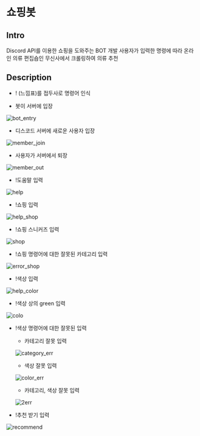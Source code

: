 # 쇼핑봇
## Intro
Discord API를 이용한 쇼핑을 도와주는 BOT 개발
사용자가 입력한 명령에 따라 온라인 의류 편집숍인 무신사에서 크롤링하여 의류 추천

## Description
* ! (느낌표)를 접두사로 명령어 인식


* 봇이 서버에 입장

![bot_entry](https://user-images.githubusercontent.com/107746547/206863164-8e4354a1-6b36-44f3-bdd0-d5bbd26f0104.PNG)


* 디스코드 서버에 새로운 사용자 입장

![member_join](https://user-images.githubusercontent.com/107746547/206863087-bc6bb3f1-9386-4c2b-b528-f0597304ecb6.PNG)


* 사용자가 서버에서 퇴장
 
![member_out](https://user-images.githubusercontent.com/107746547/206863848-58ef70b0-8efc-46ec-9410-3869b40c8c6f.PNG)


* !도움말 입력
 
![help](https://user-images.githubusercontent.com/107746547/206863214-f78ccd6d-38f4-43a9-906d-e83d7e9d9d51.PNG)


* !쇼핑 입력
 
![help_shop](https://user-images.githubusercontent.com/107746547/206863226-1efb20a8-02d7-40f2-8106-798000b9fd97.PNG)


* !쇼핑 스니커즈 입력
 
![shop](https://user-images.githubusercontent.com/107746547/206864295-999c46a2-b453-4570-9dc8-473982c99ad2.PNG)


* !쇼핑 명령어에 대한 잘못된 카테고리 입력
 
![error_shop](https://user-images.githubusercontent.com/107746547/206863394-37c3f689-e4f2-4a56-9d9e-71e1fe7ac217.PNG)


* !색상 입력
 
![help_color](https://user-images.githubusercontent.com/107746547/206863409-83692c9c-e4d7-4b61-ac56-dd3147479728.PNG)


* !색상 상의 green 입력
 
![colo](https://user-images.githubusercontent.com/107746547/206864299-09c20e28-b289-4229-b53c-e51f4545d2b2.PNG)


* !색상 명령어에 대한 잘못된 입력
 
  * 카테고리 잘못 입력
   
  ![category_err](https://user-images.githubusercontent.com/107746547/206863484-25b92e80-e875-4c62-b7ed-4aa1758c2b44.PNG)
  
  * 색상 잘못 입력
   
  ![color_err](https://user-images.githubusercontent.com/107746547/206863490-c396310b-98cc-4840-b710-96ed639bdc77.PNG)
  
  * 카테고리, 색상 잘못 입력
   
  ![2err](https://user-images.githubusercontent.com/107746547/206863495-1882ab82-f2f3-4048-9a87-48e7dc2e1833.PNG)
  
  
* !추천 받기 입력

![recommend](https://user-images.githubusercontent.com/107746547/206863887-325729c2-249a-496d-b70e-c5fbabc63dec.PNG)

